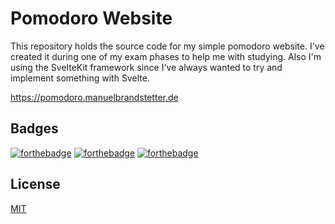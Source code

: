 
# Pomodoro Website

This repository holds the source code for my simple pomodoro website. I've created it during one of my exam phases to help me with studying. Also I'm using the SvelteKit framework since I've always wanted to try and implement something with Svelte.

https://pomodoro.manuelbrandstetter.de

## Badges

[![forthebadge](https://forthebadge.com/images/badges/built-with-love.svg)](https://forthebadge.com)
[![forthebadge](https://forthebadge.com/images/badges/check-it-out.svg)](https://forthebadge.com)
[![forthebadge](https://forthebadge.com/images/badges/made-with-typescript.svg)](https://forthebadge.com)

## License

[MIT](https://choosealicense.com/licenses/mit/)


